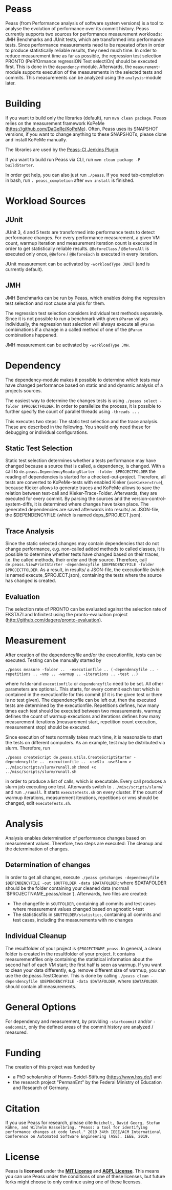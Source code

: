 Peass
===================

Peass (from Performance analysis of software system versions) is a tool to analyse the evolution of performance over its commit history. Peass currently supports two sources for performance measurement workloads: JMH Benchmarks and JUnit tests, which are transformed into performance tests. Since performance measurements need to be repeated often in order to produce statistically reliable results, they need much time. In order to reduce measurement time as far as possible, the regression test selection PRONTO (PeRfOrmance regressiON Test selectiOn) should be executed first. This is done in the `dependency`-module. Afterwards, the `measurement`-module supports execution of the measurements in the selected tests and commits. This measurements can be analyzed using the `analysis`-module later.

# Building

If you want to build only the libraries (default), run `mvn clean package`. Peass relies on the measurement framework KoPeMe (https://github.com/DaGeRe/KoPeMe). Often, Peass uses its SNAPSHOT versions, if you want to change anything to these SNAPSHOTs, please clone and install KoPeMe manually.

The libraries are used by the [Peass-CI Jenkins Plugin](https://github.com/jenkinsci/peass-ci-plugin). 

If you want to build run Peass via CLI, run `mvn clean package -P buildStarter`. 

In order get help, you can also just run `./peass`. If you need tab-completion in bash, run `. peass_completion` after `mvn install` is finished.



# Workload Sources

## JUnit

JUnit 3, 4 and 5 tests are transformed into performance tests to detect performance changes. For every performance measurement, a given VM count, warmup iteration and measurement iteration count is executed in order to get statistically reliable results. `@BeforeClass` / `@BeforeAll` is executed only once, `@Before` / `@BeforeEach` is executed in every iteration. 

JUnit measurement can be activated by `-workloadType JUNIT` (and is currently default).

## JMH

JMH Benchmarks can be run by Peass, which enables doing the regression test selection and root cause analysis for them. 

The regression test selection considers individual test methods separately. Since it is not possible to run a benchmark with given `@Param` values individually, the regression test selection will always execute all `@Param` combinations if a change in a called method of one of the `@Param` combinations happened.

JMH measurement can be activated by `-workloadType JMH`.

# Dependency

The dependency-module makes it possible to determine which tests may have changed performance based on static and and dynamic analysis of a projects sources. 

The easiest way to determine the changes tests is using `./peass select -folder $PROJECTFOLDER`. In order to parallelize the process, it is possible to further specify the count of parallel threads using `-threads ..` . 

This executes two steps: The static test selection and the trace analysis. These are described in the following. You should only need these for debugging or individual configurations.

## Static Test Selection

Static test selection determines whether a tests performance may have changed because a source that is called, a dependency, is changed. With a call to `de.peass.DependencyReadingStarter -folder $PROJECTFOLDER` the reading of dependencies is started for a checked-out-project. Therefore, all tests are converted to KoPeMe-tests with enabled Kieker (`useKieker=true`), because Kieker allows to generate traces and KoPeMe allows to save the relation between test-call and Kieker-Trace-Folder. Afterwards, they are executed for every commit. By parsing the sources and the version-control-system-diffs, it is determined where changes have taken place. The generated dependencies are saved afterwards into results/ as JSON-file, the $DEPENDENCYFILE (which is named deps_$PROJECT.json).

## Trace Analysis

Since the static selected changes may contain dependencies that do not change performance, e.g. non-called added methods to called classes, it is possible to determine whether tests have changed based on their traces, i.e. the called methods, their order and their source. Therefore, call `de.peass.ViewPrintStarter -dependencyfile $DEPENDENCYFILE -folder $PROJECTFOLDER`. As a result, in results/ a JSON-file, the executionfile (which is named execute_$PROJECT.json), containing the tests where the source has changed is created.

## Evaluation

The selection rate of PRONTO can be evaluated against the selection rate of EKSTAZI and Infinitest using the pronto-evaluation project (http://github.com/dagere/pronto-evaluation).

# Measurement

After creation of the dependencyfile and/or the executionfile, tests can be executed. Testing can be manually started by 

`./peass measure -folder ..  -executionfile .. (-dependencyfile .. -repetitions .. -vms .. -warmup .. -iterations .. -test ..)`

where `folder`and `executionfile` or `dependencyfile` need to be set. All other parameters are optional.. This starts, for every commit each test which is contained in the executionfile for this commit (if it is the given test or there is no test given). The dependencyfile can be left out, then the executed tests are determined by the executionfile. Repetitions defines, how many times each test should be executed between two measurements, warmup defines the count of warmup executions and iterations defines how many measurement iterations (measurement start, repetition count execution, measurement stop) should be executed.

Since execution of tests normally takes much time, it is reasonable to start the tests on different computers. As an example, test may be distributed via slurm. Therefore, run

`./peass createScript de.peass.utils.CreateScriptStarter -dependencyfile .. -executionfile .. -useSlu -useSlurm > ../misc/scripts/slurm/runall.sh`
`chmod +x ../misc/scripts/slurm/runall.sh`

in order to produce a list of calls, which is executable. Every call produces a slurm job executing one test. Afterwards switch to `../misc/scripts/slurm/` and run `./runall`. It starts `executeTests.sh` on every cluster. If the count of warmup iterations, measurement iterations, repetitions or vms should be changed, edit `executeTests.sh`. 

# Analysis

Analysis enables determination of performance changes based on measurement values. Therefore, two steps are executed: The cleanup and the determination of changes.

## Determination of changes

In order to get all changes, execute `./peass getchanges -dependencyfile $DEPENDENCYFILE -out $OUTFOLDER -data $DATAFOLDER`; where $DATAFOLDER should be the folder containing your cleaned data (normall `$PROJECTNAME_peass/clean`). Afterwards, two files are created:
- The changefile in `$OUTFOLDER`, containing all commits and test cases where measurement values changed based on agnostic t-test
- The statisticsfils in `$OUTFOLDER/statistics`, containing all commits and test cases, including the measurements with no changes

## Individual Cleanup

The resultfolder of your project is `$PROJECTNAME_peass`. In general, a clean/ folder is created in the resultfolder of your project. It contains measurementfiles only containing the statistical information about the second half of each VM start; the first half is seen as warmup. If you want to clean your data differently, e.g. remove different size of warmup, you can use the de.peass.TestCleaner. This is done by calling `./peass clean -dependencyfile $DEPENDENCYFILE -data $DATAFOLDER`, where `$DATAFOLDER` should contain all measurements.

# General Options

For dependency and measurement, by providing `-startcommit` and/or `-endcommit`, only the defined areas of the commit history are analyzed / measured.

# Funding

The creation of this project was funded by
* a PhD scholarship of Hanns-Seidel-Stiftung (https://www.hss.de/) and
* the research project "PermanEnt" by the Federal Ministry of Education and Research of Germany.

# Citation

If you use Peass for research, please cite `Reichelt, David Georg, Stefan Kühne, and Wilhelm Hasselbring. "Peass: a tool for identifying performance changes at code level." 2019 34th IEEE/ACM International Conference on Automated Software Engineering (ASE). IEEE, 2019.`

# License

Peass is **licensed** under the **[MIT License]** and **[AGPL License]**. This means you can use Peass under the conditions of one of these licenses, but future forks might choose to only continue using one of these licenses.

[MIT License]: https://github.com/DaGeRe/peass/blob/main/LICSENSE.MIT
[AGPL License]: https://github.com/DaGeRe/peass/blob/main/LICENSE.AGPL
